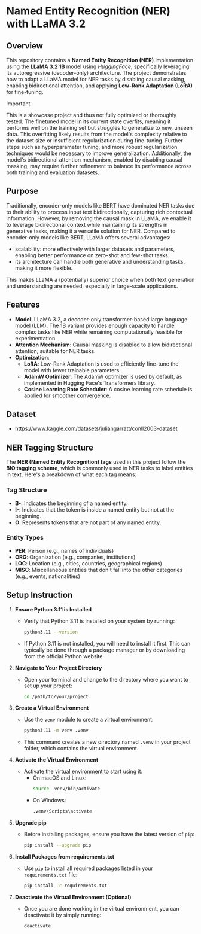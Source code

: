 # Named Entity Recognition (NER) with LLaMA 3.2

## Overview

This repository contains a **Named Entity Recognition (NER)** implementation using the **LLaMA 3.2 1B** model using *HuggingFace*, specifically leveraging its autoregressive (decoder-only) architecture. The project demonstrates how to adapt a LLaMA model for NER tasks by disabling causal masking, enabling bidirectional attention, and applying **Low-Rank Adaptation (LoRA)** for fine-tuning. 

> [!IMPORTANT]
> This is a showcase project and thus not fully optimized or thoroughly tested. The finetuned model in its current state overfits, meaning it performs well on the training set but struggles to generalize to new, unseen data. This overfitting likely results from the model's complexity relative to the dataset size or insufficient regularization during fine-tuning. Further steps such as hyperparameter tuning, and more robust regularization techniques would be necessary to improve generalization. Additionally, the model's bidirectional attention mechanism, enabled by disabling causal masking, may require further refinement to balance its performance across both training and evaluation datasets.

## Purpose
Traditionally, encoder-only models like BERT have dominated NER tasks due to their ability to process input text bidirectionally, capturing rich contextual information. However, by removing the causal mask in LLaMA, we enable it to leverage bidirectional context while maintaining its strengths in generative tasks, making it a versatile solution for NER. Compared to encoder-only models like BERT, LLaMA offers several advantages:
* scalability: more effectively with larger datasets and parameters, enabling better performance on zero-shot and few-shot tasks. 
* its architecture can handle both generative and understanding tasks, making it more flexible. 

This makes LLaMA a (potentially) superior choice when both text generation and understanding are needed, especially in large-scale applications.

## Features

- **Model**: LLaMA 3.2, a decoder-only transformer-based large language model (LLM). The 1B variant provides enough capacity to handle complex tasks like NER while remaining computationally feasible for experimentation.
- **Attention Mechanism**: Causal masking is disabled to allow bidirectional attention, suitable for NER tasks.
- **Optimization**:
  - **LoRA**: Low-Rank Adaptation is used to efficiently fine-tune the model with fewer trainable parameters.
  - **AdamW Optimizer**: The AdamW optimizer is used by default, as implemented in Hugging Face's Transformers library.
  - **Cosine Learning Rate Scheduler**: A cosine learning rate schedule is applied for smoother convergence.

## Dataset

* https://www.kaggle.com/datasets/juliangarratt/conll2003-dataset

## NER Tagging Structure

The **NER (Named Entity Recognition) tags** used in this project follow the **BIO tagging scheme**, which is commonly used in NER tasks to label entities in text. Here's a breakdown of what each tag means:

### **Tag Structure**
- **B-**: Indicates the beginning of a named entity.
- **I-**: Indicates that the token is inside a named entity but not at the beginning.
- **O**: Represents tokens that are not part of any named entity.

### **Entity Types**
- **PER**: Person (e.g., names of individuals)
- **ORG**: Organization (e.g., companies, institutions)
- **LOC**: Location (e.g., cities, countries, geographical regions)
- **MISC**: Miscellaneous entities that don't fall into the other categories (e.g., events, nationalities)

## Setup Instruction

1. **Ensure Python 3.11 is Installed**
   - Verify that Python 3.11 is installed on your system by running:
     ```bash
     python3.11 --version
     ```
   - If Python 3.11 is not installed, you will need to install it first. This can typically be done through a package manager or by downloading from the official Python website.

2. **Navigate to Your Project Directory**
   - Open your terminal and change to the directory where you want to set up your project:
     ```bash
     cd /path/to/your/project
     ```

3. **Create a Virtual Environment**
   - Use the `venv` module to create a virtual environment:
     ```bash
     python3.11 -m venv .venv
     ```
   - This command creates a new directory named `.venv` in your project folder, which contains the virtual environment.

4. **Activate the Virtual Environment**
   - Activate the virtual environment to start using it:
     - On macOS and Linux:
       ```bash
       source .venv/bin/activate
       ```
     - On Windows:
       ```bash
       .venv\Scripts\activate
       ```

5. **Upgrade pip**
   - Before installing packages, ensure you have the latest version of `pip`:
     ```bash
     pip install --upgrade pip
     ```

6. **Install Packages from requirements.txt**
   - Use `pip` to install all required packages listed in your `requirements.txt` file:
     ```bash
     pip install -r requirements.txt
     ```

7. **Deactivate the Virtual Environment (Optional)**
   - Once you are done working in the virtual environment, you can deactivate it by simply running:
     ```bash
     deactivate
     ```
